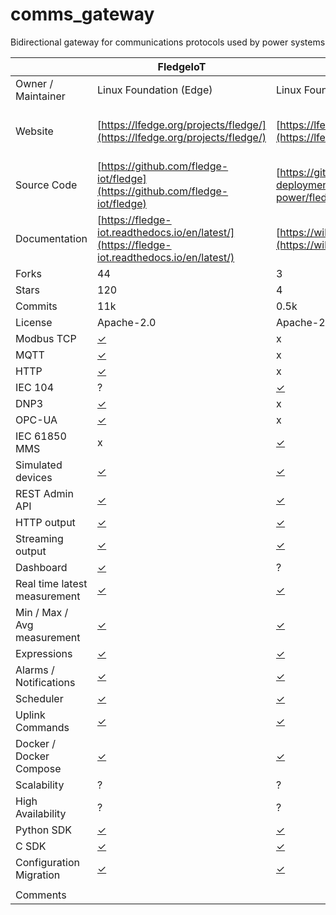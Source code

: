 # comms_gateway
Bidirectional gateway for communications protocols used by power systems

|                              | FledgeIoT                                                                                                           | FledgePower                                                                                                         | EdgeXFoundry                                                                                                   | Thingsboard Community Edition                                                                                                                   | Node-RED                                                                                           |
| ---------------------------- | ------------------------------------------------------------------------------------------------------------------- | ------------------------------------------------------------------------------------------------------------------- | -------------------------------------------------------------------------------------------------------------- | ----------------------------------------------------------------------------------------------------------------------------------------------- | -------------------------------------------------------------------------------------------------- |
| Owner / Maintainer           | Linux Foundation (Edge)                                                                                             | Linux Foundation (Energy)                                                                                           | Linux Foundation (Edge)                                                                                        | ThingsBoard, Inc                                                                                                                                | OpenJS Foundation                                                                                  |
| Website                      | [https://lfedge.org/projects/fledge/](https://lfedge.org/projects/fledge/)                                          | [https://lfenergy.org/projects/fledgepower/](https://lfenergy.org/projects/fledgepower/)                            | [https://lfedge.org/projects/edgex-foundry/](https://lfedge.org/projects/edgex-foundry/)                       | [https://thingsboard.io/](https://thingsboard.io/)                                                                                              | [https://nodered.org/](https://nodered.org/)                                                       |
| Source Code                  | [https://github.com/fledge-iot/fledge](https://github.com/fledge-iot/fledge)                                        | [https://github.com/fledge-power/fledgepower-deployment](https://github.com/fledge-power/fledgepower-deployment)    | [https://github.com/edgexfoundry/edgex-go](https://github.com/edgexfoundry/edgex-go)                           | [https://github.com/thingsboard/thingsboard](https://github.com/thingsboard/thingsboard)                                                        | [https://github.com/node-red/node-red](https://github.com/node-red/node-red)                       |
| Documentation                | [https://fledge-iot.readthedocs.io/en/latest/](https://fledge-iot.readthedocs.io/en/latest/)                        | [https://wiki.lfenergy.org/display/FLED/FledgePower](https://wiki.lfenergy.org/display/FLED/FledgePower)            | [https://docs.edgexfoundry.org/3.1/](https://docs.edgexfoundry.org/3.1/)                                       | [https://thingsboard.io/docs/](https://thingsboard.io/docs/)                                                                                    | [https://nodered.org/docs/](https://nodered.org/docs/)                                             |
| Forks                        | 44                                                                                                                  | 3                                                                                                                   | 481                                                                                                            | 5k                                                                                                                                              | 3.4k                                                                                               |
| Stars                        | 120                                                                                                                 | 4                                                                                                                   | 1.3k                                                                                                           | 17k                                                                                                                                             | 19.3k                                                                                              |
| Commits                      | 11k                                                                                                                 | 0.5k                                                                                                                | 4.5k                                                                                                           | 19.5k                                                                                                                                           | 9.2k                                                                                               |
| License                      | Apache-2.0                                                                                                          | Apache-2.0                                                                                                          | Apache-2.0                                                                                                     | Apache-2.0                                                                                                                                      | Apache-2.0                                                                                         |
| Modbus TCP                   | [✓](https://fledge-iot.readthedocs.io/en/latest/plugins/fledge-south-mqtt-readings/index.html)                      | x                                                                                                                   | [✓](https://docs.edgexfoundry.org/3.1/microservices/device/services/device-modbus/ProtocolProperties/)         | [✓](https://thingsboard.io/docs/iot-gateway/config/modbus/)                                                                                     | [✓](https://flows.nodered.org/node/node-red-contrib-modbus)                                        |
| MQTT                         | [✓](https://fledge-iot.readthedocs.io/en/latest/plugins/fledge-south-mqtt-readings/index.html)                      | x                                                                                                                   | [✓](https://docs.edgexfoundry.org/3.1/microservices/device/services/device-mqtt/Configuration/)                | [✓](https://thingsboard.io/docs/reference/mqtt-api/)                                                                                            | [✓](https://cookbook.nodered.org/mqtt/connect-to-broker)                                           |
| HTTP                         | [✓](https://fledge-iot.readthedocs.io/en/latest/plugins/fledge-south-http_south/index.html)                         | x                                                                                                                   | [✓](https://docs.edgexfoundry.org/3.1/microservices/device/services/device-rest/GettingStarted/)               | [✓](https://thingsboard.io/docs/reference/http-api/)                                                                                            | [✓](https://cookbook.nodered.org/#http-endpoints)                                                  |
| IEC 104                      | ?                                                                                                                   | [✓](https://github.com/fledge-power/fledge-south-iec61850)                                                          | x                                                                                                              | x                                                                                                                                               | x                                                                                                  |
| DNP3                         | [✓](https://fledge-iot.readthedocs.io/en/latest/plugins/fledge-south-dnp3/index.html)                               | x                                                                                                                   | x                                                                                                              | x                                                                                                                                               | x                                                                                                  |
| OPC-UA                       | [✓](https://fledge-iot.readthedocs.io/en/latest/plugins/fledge-south-opcua/index.html)                              | x                                                                                                                   | [✓](https://github.com/edgexfoundry/device-opc-ua)                                                             | [✓](https://thingsboard.io/docs/iot-gateway/config/opc-ua/)                                                                                     | [✓](https://flows.nodered.org/node/node-red-contrib-opcua)                                         |
| IEC 61850 MMS                | x                                                                                                                   | [✓](https://github.com/fledge-power/fledge-south-iec61850)                                                          | x                                                                                                              | x                                                                                                                                               | x                                                                                                  |
| Simulated devices            | [✓](https://fledge-iot.readthedocs.io/en/latest/plugins/fledge-south-Random/index.html)                             | [✓](https://fledge-iot.readthedocs.io/en/latest/plugins/fledge-south-Random/index.html)                             | [✓](https://docs.edgexfoundry.org/3.1/microservices/device/services/device-virtual/Ch-VirtualDevice/)          | [✓](https://thingsboard.io/docs/user-guide/rule-engine-2-0/action-nodes/#generator-node)                                                        | [✓](https://flows.nodered.org/flow/760020a6b20660c066bed1dd547b51a1)                               |
| REST Admin API               | [✓](https://fledge-iot.readthedocs.io/en/latest/rest_api_guide/index.html)                                          | [✓](https://fledge-iot.readthedocs.io/en/latest/rest_api_guide/index.html)                                          | [✓](https://docs.edgexfoundry.org/3.1/api/Ch-APIIntroduction/)                                                 | [✓](https://thingsboard.io/docs/reference/rest-api/)                                                                                            | [✓](https://nodered.org/docs/api/)                                                                 |
| HTTP output                  | [✓](https://fledge-iot.readthedocs.io/en/latest/plugins/fledge-north-http_north/index.html)                         | [✓](https://fledge-iot.readthedocs.io/en/latest/plugins/fledge-north-http_north/index.html)                         | [✓](https://docs.edgexfoundry.org/3.1/microservices/application/sdk/api/BuiltInPipelineFunctions/#http-export) | [✓](https://thingsboard.io/docs/user-guide/rule-engine-2-0/external-nodes/#rest-api-call-node)                                                  | [✓](https://cookbook.nodered.org/#http-requests)                                                   |
| Streaming output             | [✓](https://fledge-iot.readthedocs.io/en/latest/plugins/fledge-north-Kafka/index.html)                              | [✓](https://fledge-iot.readthedocs.io/en/latest/plugins/fledge-north-Kafka/index.html)                              | [✓](https://docs.edgexfoundry.org/3.1/microservices/application/sdk/api/BuiltInPipelineFunctions/#mqtt-export) | [✓](https://thingsboard.io/docs/user-guide/rule-engine-2-0/external-nodes/#mqtt-node)                                                           | [✓](https://cookbook.nodered.org/mqtt/publish-to-topic)                                            |
| Dashboard                    | [✓](https://fledge-iot.readthedocs.io/en/latest/quick_start/gui.html)                                               | ?                                                                                                                   | [✓](https://docs.edgexfoundry.org/3.1/getting-started/tools/Ch-GUI/)                                           | [✓](https://thingsboard.io/docs/user-guide/rule-engine-2-0/re-getting-started/)                                                                 | [✓](https://nodered.org/docs/developing-flows/)                                                    |
| Real time latest measurement | [✓](https://fledge-iot.readthedocs.io/en/latest/rest_api_guide/04_RESTuser.html#get-asset-reading)                  | [✓](https://fledge-iot.readthedocs.io/en/latest/rest_api_guide/04_RESTuser.html#get-asset-reading)                  | [✓](https://docs.edgexfoundry.org/3.1/microservices/core/data/ApiReference/)                                   | [✓](https://demo.thingsboard.io/swagger-ui/index.html#/telemetry-controller/getLatestTimeseries)                                                | [✓](https://cookbook.nodered.org/http/serve-json-content)                                          |
| Min / Max / Avg measurement  | [✓](https://fledge-iot.readthedocs.io/en/latest/rest_api_guide/04_RESTuser.html#get-asset-reading-summary)          | [✓](https://fledge-iot.readthedocs.io/en/latest/rest_api_guide/04_RESTuser.html#get-asset-reading-summary)          | ?                                                                                                              | [✓](https://demo.thingsboard.io/swagger-ui/index.html#/telemetry-controller/getTimeseries)                                                      | [✓](https://flows.nodered.org/node/node-red-contrib-calc)                                          |
| Expressions                  | [✓](https://fledge-iot.readthedocs.io/en/latest/plugins/fledge-filter-expression/index.html)                        | [✓](https://fledge-iot.readthedocs.io/en/latest/plugins/fledge-filter-expression/index.html)                        | ?                                                                                                              | [✓](https://thingsboard.io/docs/user-guide/rule-engine-2-0/action-nodes/#math-function-node)                                                    | [✓](https://flows.nodered.org/flow/29fd01f8a62fec86d875ecbd68001cb0)                               |
| Alarms / Notifications       | [✓](https://fledge-iot.readthedocs.io/en/latest/services/fledge-service-notification/index.html)                    | [✓](https://fledge-iot.readthedocs.io/en/latest/services/fledge-service-notification/index.html)                    | [✓](https://docs.edgexfoundry.org/3.1/microservices/support/eKuiper/Ch-eKuiper/)                               | [✓](https://thingsboard.io/docs/user-guide/alarms/)                                                                                             | [✓](https://flows.nodered.org/node/node-red-contrib-nools)                                         |
| Scheduler                    | [✓](https://fledge-iot.readthedocs.io/en/latest/building_fledge/05_tasks.html)                                      | [✓](https://fledge-iot.readthedocs.io/en/latest/building_fledge/05_tasks.html)                                      | [✓](https://docs.edgexfoundry.org/3.1/microservices/support/scheduler/Purpose/)                                | x                                                                                                                                               | [✓](https://flows.nodered.org/node/node-red-contrib-cron-plus/in/c8156f6276976bfb518d1e60442e01e2) |
| Uplink Commands              | [✓](https://fledge-iot.readthedocs.io/en/latest/control.html#operation)                                             | [✓](https://fledge-iot.readthedocs.io/en/latest/control.html#operation)                                             | [✓](https://docs.edgexfoundry.org/3.1/microservices/core/command/Purpose/)                                     | [✓](https://thingsboard.io/docs/user-guide/rpc/)                                                                                                | ✓                                                                                                  |
| Docker / Docker Compose      | [✓](https://github.com/RobRaesemann/FLEDGE-IOT-Docker)                                                              | [✓](https://github.com/fledge-power/fledgepower-deployment)                                                         | [✓](https://docs.edgexfoundry.org/3.1/getting-started/Ch-GettingStartedDockerUsers/)                           | [✓](https://thingsboard.io/docs/user-guide/install/cluster/docker-compose-setup/)                                                               | [✓](https://nodered.org/docs/getting-started/docker)                                               |
| Scalability                  | ?                                                                                                                   | ?                                                                                                                   | ?                                                                                                              | [✓](https://thingsboard.io/docs/reference/iot-platform-deployment-scenarios/#cluster-deployment-with-the-microservices-architecture-scenario-c) | x                                                                                                  |
| High Availability            | ?                                                                                                                   | ?                                                                                                                   | ?                                                                                                              | [✓](https://thingsboard.io/docs/reference/iot-platform-deployment-scenarios/#cluster-deployment-with-the-microservices-architecture-scenario-c) | x                                                                                                  |
| Python SDK                   | [✓](https://fledge-iot.readthedocs.io/en/latest/plugin_developers_guide/02_writing_plugins.html#plugin-information) | [✓](https://fledge-iot.readthedocs.io/en/latest/plugin_developers_guide/02_writing_plugins.html#plugin-information) | x                                                                                                              | [✓](https://thingsboard.io/docs/iot-gateway/custom/)                                                                                            | x                                                                                                  |
| C SDK                        | [✓](https://fledge-iot.readthedocs.io/en/latest/plugin_developers_guide/03_south_C_plugins.html)                    | [✓](https://fledge-iot.readthedocs.io/en/latest/plugin_developers_guide/03_south_C_plugins.html)                    | [✓](https://docs.edgexfoundry.org/3.1/getting-started/Ch-GettingStartedCDevelopers/)                           | x                                                                                                                                               | x                                                                                                  |
| Configuration Migration      | [✓](https://fledge-iot.readthedocs.io/en/latest/quick_start/backup.html)                                            | [✓](https://fledge-iot.readthedocs.io/en/latest/quick_start/backup.html)                                            | [✓](https://docs.edgexfoundry.org/3.1/V3TopLevelMigration/)                                                    | [✓](https://thingsboard.io/docs/user-guide/version-control/)                                                                                    | [✓](https://nodered.org/docs/user-guide/editor/workspace/import-export)                            |
|                              |                                                                                                                     |                                                                                                                     |                                                                                                                |                                                                                                                                                 |                                                                                                    |
| Comments                     |                                                                                                                     |                                                                                                                     |                                                                                                                |                                                                                                                                                 |                                                                                                    |